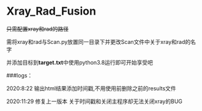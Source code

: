 # Xray_Rad_Fusion
~~只需配置xray和rad的路径~~

需将xray和rad与Scan.py放置同一目录下并更改Scan文件中关于xray和rad的名字

并添加目标到**target.txt**中使用python3.8运行即可开始享受吧

###logs：

2020:8:22 输出html结果添加时间戳,不用使用前删除之前的results文件
  
2020:11:29 修复上一版本 关于时间戳和关闭主程序却无法关闭xray的BUG 
